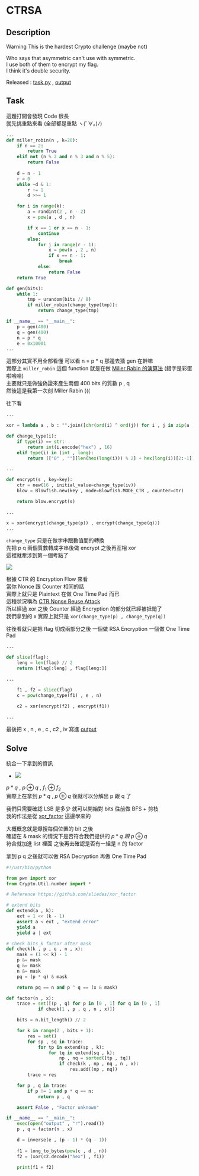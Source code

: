 # CTRSA

## Description

Warning This is the hardest Crypto challenge (maybe not)

Who says that asymmetric can't use with symmetric.  
I use both of them to encrypt my flag.  
I think it's double security.  

Released : [task.py](./task.py) , [output](./output)

## Task

這題打開會發現 Code 很長  
就先挑重點來看 (全部都是重點 ヽ(ﾟ∀。)ﾉ)  

```python
...
def miller_robin(n , k=20):
    if n == 2:
        return True
    elif not (n % 2 and n % 3 and n % 5):
        return False
    
    d = n - 1
    r = 0
    while ~d & 1:
        r += 1
        d >>= 1

    for i in range(k):
        a = randint(2 , n - 2)
        x = pow(a , d , n)

        if x == 1 or x == n - 1:
            continue
        else:
            for j in range(r - 1):
                x = pow(x , 2 , n)
                if x == n - 1:
                    break
            else:
                return False
    return True

def gen(bits):
    while 1:
        tmp = urandom(bits // 8)
        if miller_robin(change_type(tmp)):
            return change_type(tmp)

if __name__ == "__main__":
    p = gen(400)
    q = gen(400)
    n = p * q
    e = 0x10001
...
```

這部分其實不用全部看懂 可以看 n = p * q  那邊去猜 gen 在幹嘛  
實際上 `miller_robin` 這個 function 就是在做 [Miller Rabin 的演算法](https://en.wikipedia.org/wiki/Miller%E2%80%93Rabin_primality_test) (錯字是彩蛋啦哈哈)  
主要就只是做強偽證來產生兩個 400 bits 的質數 p , q  
然後這是我第一次刻 Miller Rabin (((

往下看
```python
...

xor = lambda a , b : "".join([chr(ord(i) ^ ord(j)) for i , j in zip(a , b)])

def change_type(i):
    if type(i) == str:
        return int(i.encode("hex") , 16)
    elif type(i) in (int , long):
        return (["0" , ""][len(hex(long(i))) % 2] + hex(long(i))[2:-1]).decode("hex")

...

def encrypt(s , key=key):
    ctr = new(16 , initial_value=change_type(iv)) 
    blow = Blowfish.new(key , mode=Blowfish.MODE_CTR , counter=ctr)

    return blow.encrypt(s)

...

x = xor(encrypt(change_type(p)) , encrypt(change_type(q)))
...
```

`change_type` 只是在做字串跟數值間的轉換  
先把 p q 兩個質數轉成字串後做 encrypt 之後再互相 xor  
這裡就牽涉到第一個考點了  

![](https://upload.wikimedia.org/wikipedia/commons/3/3f/Ctr_encryption.png)

根據 CTR 的 Encryption Flow 來看  
當你 Nonce 跟 Counter 相同的話  
實際上就只是 Plaintext 在做 One Time Pad 而已  
這種狀況稱為 [CTR Nonse Reuse Attack](https://crypto.stackexchange.com/questions/2991/why-must-iv-key-pairs-not-be-reused-in-ctr-mode)  
所以經過 xor 之後 Counter 經過 Encryption 的部分就已經被抵銷了  
我們拿到的 x 實際上就只是 `xor(change_type(p) , change_type(q))`  

往後看就只是把 flag 切成兩部分之後 一個做 RSA Encryption 一個做 One Time Pad
```python
...

def slice(flag):
    leng = len(flag) // 2
    return [flag[:leng] , flag[leng:]]

...

    f1 , f2 = slice(flag)
    c = pow(change_type(f1) , e , n)
    
    c2 = xor(encrypt(f2) , encrypt(f1))

...
```

最後把 x , n , e , c , c2 , iv 寫進 [output](./output)

## Solve

統合一下拿到的資訊  
- <img src="https://latex.codecogs.com/gif.latex?O_t=p*q p \oplus q f_1 \oplus f_2" /> 
$p * q$ , $p \oplus q$ , $f_1 \oplus f_2$  
實際上在拿到 $p * q\ ,\ p \oplus q$ 後就可以分解出 p 跟 q 了  

我們只需要確認 LSB 是多少 就可以開始對 bits 往前做 BFS + 剪枝  
我的作法是從 [xor_factor](https://github.com/sliedes/xor_factor ) 這邊學來的  

大概概念就是爆搜每個位置的 bit 之後  
確認在 & mask 的情況下是否符合我們提供的 $p * q\ 跟\ p \oplus q$  
符合就加進 list 裡面 之後再去確認是否有一組是 n 的 factor  

拿到 p q 之後就可以做 RSA Decryption 再做 One Time Pad

```python
#!/usr/bin/python

from pwn import xor
from Crypto.Util.number import *

# Reference https://github.com/sliedes/xor_factor

# extend bits
def extend(a , k):
    ext = 1 << (k - 1)
    assert a < ext , "extend error"
    yield a
    yield a | ext 

# check bits_k factor after mask
def check(k , p , q , n , x):
    mask = (1 << k) - 1
    p &= mask
    q &= mask
    n &= mask
    pq = (p * q) & mask

    return pq == n and p ^ q == (x & mask)

def factor(n , x):
    trace = set([(p , q) for p in [0 , 1] for q in [0 , 1]
            if check(1 , p , q , n , x)])

    bits = n.bit_length() // 2

    for k in range(2 , bits + 1):
        res = set()
        for sp , sq in trace:
            for tp in extend(sp , k):
                for tq in extend(sq , k):
                    np , nq = sorted([tp , tq])
                    if check(k , np , nq , n , x):
                        res.add((np , nq))
        trace = res

    for p , q in trace:
        if p != 1 and p * q == n:
            return p , q

    assert False , "Factor unknown"

if __name__ == "__main__":
    exec(open("output" , "r").read())
    p , q = factor(n , x)

    d = inverse(e , (p - 1) * (q - 1))
    
    f1 = long_to_bytes(pow(c , d , n))
    f2 = (xor(c2.decode("hex") , f1))

    print(f1 + f2)
```


